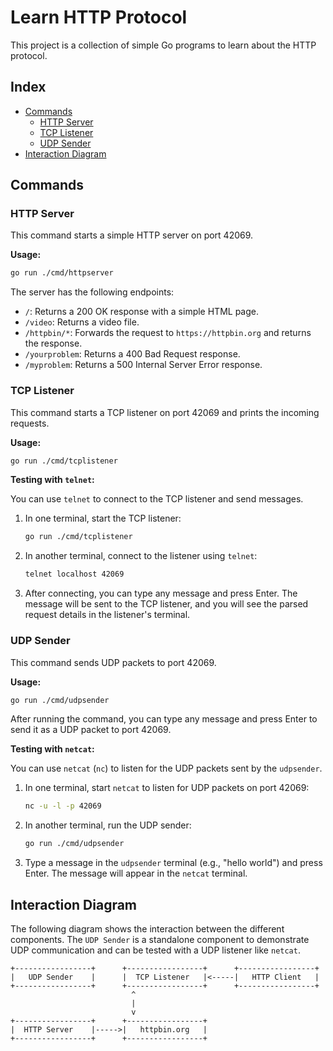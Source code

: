 # Learn HTTP Protocol

This project is a collection of simple Go programs to learn about the HTTP protocol.

## Index

* [Commands](#commands)
  * [HTTP Server](#http-server)
  * [TCP Listener](#tcp-listener)
  * [UDP Sender](#udp-sender)
* [Interaction Diagram](#interaction-diagram)


## Commands

### HTTP Server

This command starts a simple HTTP server on port 42069.

**Usage:**

```bash
go run ./cmd/httpserver
```

The server has the following endpoints:

*   `/`: Returns a 200 OK response with a simple HTML page.
*   `/video`: Returns a video file.
*   `/httpbin/*`: Forwards the request to `https://httpbin.org` and returns the response.
*   `/yourproblem`: Returns a 400 Bad Request response.
*   `/myproblem`: Returns a 500 Internal Server Error response.

### TCP Listener

This command starts a TCP listener on port 42069 and prints the incoming requests.

**Usage:**

```bash
go run ./cmd/tcplistener
```

**Testing with `telnet`:**

You can use `telnet` to connect to the TCP listener and send messages.

1.  In one terminal, start the TCP listener:

    ```bash
    go run ./cmd/tcplistener
    ```

2.  In another terminal, connect to the listener using `telnet`:

    ```bash
    telnet localhost 42069
    ```

3.  After connecting, you can type any message and press Enter. The message will be sent to the TCP listener, and you will see the parsed request details in the listener's terminal.

### UDP Sender

This command sends UDP packets to port 42069.

**Usage:**

```bash
go run ./cmd/udpsender
```

After running the command, you can type any message and press Enter to send it as a UDP packet to port 42069.

**Testing with `netcat`:**

You can use `netcat` (`nc`) to listen for the UDP packets sent by the `udpsender`.

1.  In one terminal, start `netcat` to listen for UDP packets on port 42069:

    ```bash
    nc -u -l -p 42069
    ```

2.  In another terminal, run the UDP sender:

    ```bash
    go run ./cmd/udpsender
    ```

3.  Type a message in the `udpsender` terminal (e.g., "hello world") and press Enter. The message will appear in the `netcat` terminal.

## Interaction Diagram

The following diagram shows the interaction between the different components. The `UDP Sender` is a standalone component to demonstrate UDP communication and can be tested with a UDP listener like `netcat`.

```ascii
+-----------------+      +-----------------+      +-----------------+
|   UDP Sender    |      |  TCP Listener   |<-----|   HTTP Client   |
+-----------------+      +-----------------+      +-----------------+
                           ^
                           |
                           v
+-----------------+      +-----------------+
|  HTTP Server    |----->|   httpbin.org   |
+-----------------+      +-----------------+
```
